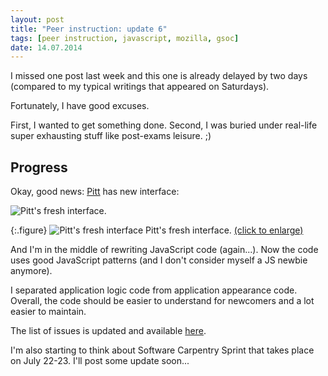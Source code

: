 ```yaml
---
layout: post
title: "Peer instruction: update 6"
tags: [peer instruction, javascript, mozilla, gsoc]
date: 14.07.2014
---
```


I missed one post last week and this one is already delayed by two days
(compared to my typical writings that appeared on Saturdays).

Fortunately, I have good excuses.

First, I wanted to get something done. Second, I was buried under
real-life super exhausting stuff like post-exams leisure. ;)

Progress
--------

Okay, good news: [Pitt](https://github.com/pbanaszkiewicz/pitt) has new
interface:

![Pitt's fresh
interface.](http://i.imgur.com/YASdduM.png%0A%20:alt:%20Pitt's%20fresh%20interface%0A%20:align:%20center%0A%20:target:%20http://imgur.com/YASdduM)

{:.figure}
![Pitt's fresh interface](http://i.imgur.com/YASdduM.png)
Pitt's fresh interface. [(click to enlarge)](http://imgur.com/YASdduM)

And I'm in the middle of rewriting JavaScript code (again...). Now the
code uses good JavaScript patterns (and I don't consider myself a JS
newbie anymore).

I separated application logic code from application appearance code.
Overall, the code should be easier to understand for newcomers and a lot
easier to maintain.

The list of issues is updated and available
[here](https://github.com/pbanaszkiewicz/pitt/issues?labels=&milestone=&page=1&state=open).

I'm also starting to think about Software Carpentry Sprint that takes
place on July 22-23. I'll post some update soon...
